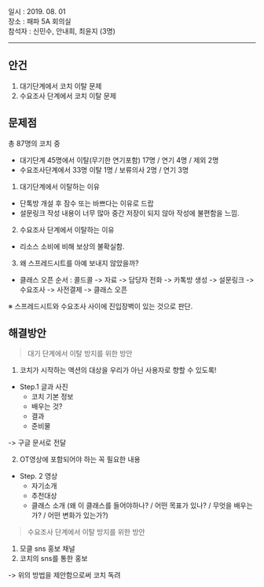 일시 : 2019. 08. 01  
장소 : 패파 5A 회의실  
참석자 : 신민수, 안내희, 최윤지 (3명)

----------

## 안건  
  
1. 대기단계에서 코치 이탈 문제 
2. 수요조사 단계에서 코치 이탈 문제 

## 문제점  

총 87명의 코치 중 
- 대기단계 45명에서 이탈(무기한 연기포함) 17명 / 연기 4명 / 제외 2명
- 수요조사단계에서 33명 이탈 1명 / 보류의사 2명 / 연기 3명 

1. 대기단계에서 이탈하는 이유 
 - 단톡방 개설 후 잠수 또는 바쁘다는 이유로 드랍  
 - 설문링크 작성 내용이 너무 많아 중간 저장이 되지 않아 작성에 불편함을 느낌. 
   
2. 수요조사 단계에서 이탈하는 이유 
 - 리소스 소비에 비해 보상의 불확실함. 
   
3. 왜 스프레드시트를 아예 보내지 않았을까? 
 - 클래스 오픈 순서 : 콜드콜 -> 자료 -> 담당자 전화 -> 카톡방 생성 -> 설문링크 -> 수요조사 -> 사전결제 -> 클래스 오픈 

※ 스프레드시트와 수요조사 사이에 진입장벽이 있는 것으로 판단.  

## 해결방안

>대기 단계에서 이탈 방지를 위한 방안

1. 코치가 시작하는 액션의 대상을 우리가 아닌 사용자로 향할 수 있도록! 

- Step.1 글과 사진  
   - 코치 기본 정보 
   - 배우는 것? 
   - 결과
   - 준비물 

-> 구글 문서로 전달 

2. OT영상에 포함되어야 하는 꼭 필요한 내용 

- Step. 2 영상
   - 자기소개 
   - 추천대상
   - 클래스 소개 (왜 이 클래스를 들어야하나? / 어떤 목표가 있나? / 무엇을 배우는가? / 어떤 변화가 있는가?) 

>수요조사 단계에서 이탈 방지를 위한 방안 

1. 모클 sns 홍보 채널 
2. 코치의 sns를 통한 홍보

-> 위의 방법을 제안함으로써 코치 독려
